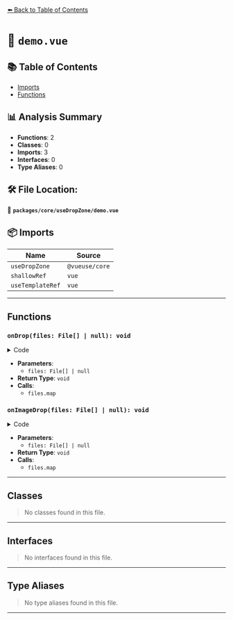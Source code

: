 [⬅️ Back to Table of Contents](../../../index.md)

# 📄 `demo.vue`

## 📚 Table of Contents

- [Imports](#imports)
- [Functions](#functions)

## 📊 Analysis Summary

- **Functions**: 2
- **Classes**: 0
- **Imports**: 3
- **Interfaces**: 0
- **Type Aliases**: 0

## 🛠️ File Location:
📂 **`packages/core/useDropZone/demo.vue`**

## 📦 Imports

| Name | Source |
|------|--------|
| `useDropZone` | `@vueuse/core` |
| `shallowRef` | `vue` |
| `useTemplateRef` | `vue` |


---

## Functions

### `onDrop(files: File[] | null): void`

<details><summary>Code</summary>

```ts
function onDrop(files: File[] | null) {
  filesData.value = []
  if (files) {
    filesData.value = files.map(file => ({
      name: file.name,
      size: file.size,
      type: file.type,
      lastModified: file.lastModified,
    }))
  }
}
```
</details>

- **Parameters**:
  - `files: File[] | null`
- **Return Type**: `void`
- **Calls**:
  - `files.map`
### `onImageDrop(files: File[] | null): void`

<details><summary>Code</summary>

```ts
function onImageDrop(files: File[] | null) {
  imageFilesData.value = []
  if (files) {
    imageFilesData.value = files.map(file => ({
      name: file.name,
      size: file.size,
      type: file.type,
      lastModified: file.lastModified,
    }))
  }
}
```
</details>

- **Parameters**:
  - `files: File[] | null`
- **Return Type**: `void`
- **Calls**:
  - `files.map`

---

## Classes

> No classes found in this file.


---

## Interfaces

> No interfaces found in this file.


---

## Type Aliases

> No type aliases found in this file.


---